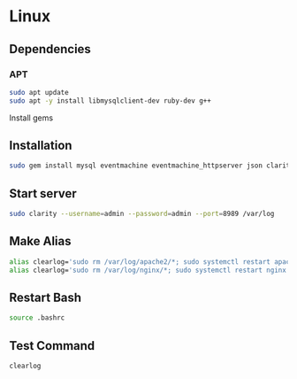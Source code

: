 # Linux

## Dependencies

### APT

```sh
sudo apt update
sudo apt -y install libmysqlclient-dev ruby-dev g++
```

Install gems

## Installation

```sh
sudo gem install mysql eventmachine eventmachine_httpserver json clarity
```

## Start server

```sh
sudo clarity --username=admin --password=admin --port=8989 /var/log
```

## Make Alias

```sh
alias clearlog='sudo rm /var/log/apache2/*; sudo systemctl restart apache2'
alias clearlog='sudo rm /var/log/nginx/*; sudo systemctl restart nginx'
```

## Restart Bash

```sh
source .bashrc
```

## Test Command

```sh
clearlog
```
